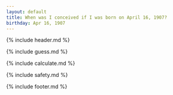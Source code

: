 ```yaml
---
layout: default
title: When was I conceived if I was born on April 16, 1907?
birthday: Apr 16, 1907
---
```


{% include header.md %}

{% include guess.md %}

{% include calculate.md %}

{% include safety.md %}

{% include footer.md %}



